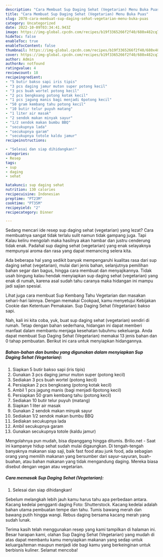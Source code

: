 ```yaml
---
description: "Cara Membuat Sup Daging Sehat (Vegetarian) Menu Buka Puas"
title: "Cara Membuat Sup Daging Sehat (Vegetarian) Menu Buka Puas"
slug: 2078-cara-membuat-sup-daging-sehat-vegetarian-menu-buka-puas
category: Uncategorized
date: 2022-10-09T03:34:41.943Z
image: https://img-global.cpcdn.com/recipes/b19f3365266f2f40/680x482cq70/sup-daging-sehat-vegetarian-foto-resep-utama.jpg
hideToc: false
enableToc: true
enableTocContent: false
thumbnail: https://img-global.cpcdn.com/recipes/b19f3365266f2f40/680x482cq70/sup-daging-sehat-vegetarian-foto-resep-utama.jpg
cover: https://img-global.cpcdn.com/recipes/b19f3365266f2f40/680x482cq70/sup-daging-sehat-vegetarian-foto-resep-utama.jpg
author: Admin
authorAv: notfound
ratingvalue: 4
reviewcount: 18
recipeingredient:
- "5 butir bakso sapi iris tipis"
- "3 pcs daging jamur muton super potong kecil"
- "3 pcs buah wortel potong kecil"
- "2 pcs bengkoang potong kotak kecil"
- "1 pcs jagung manis bagi menjadi 6potong kecil"
- "50 gram kembang tahu potong kecil"
- "10 butir telur puyuh matang"
- "1 liter air masak"
- "2 sendok makan minyak sayur"
- "1/2 sendok makan bumbu BBQ"
- "secukupnya lada"
- "secukupnya garam"
- "secukupnya totole kaldu jamur"
recipeinstructions:

- "Selesai dan siap dihidangkan!"
categories:
- Resep
tags:
- sup
- daging
- sehat

katakunci: sup daging sehat 
nutrition: 130 calories
recipecuisine: Indonesian
preptime: "PT23M"
cooktime: "PT35M"
recipeyield: "2"
recipecategory: Dinner

---
```



Sedang mencari ide resep sup daging sehat (vegetarian) yang lezat? Cara membuatnya sangat tidak terlalu sulit namun tidak gampang juga. Tapi Kalau keliru mengolah maka hasilnya akan hambar dan justru cenderung tidak enak. Padahal sup daging sehat (vegetarian) yang enak selayaknya mempunyai aroma dan rasa yang dapat memancing selera kita.


Ada beberapa hal yang sedikit banyak mempengaruhi kualitas rasa dari sup daging sehat (vegetarian), mulai dari jenis bahan, selanjutnya pemilihan bahan segar dan bagus, hingga cara membuat dan menyajikannya. Tidak usah bingung kalau hendak menyiapkan sup daging sehat (vegetarian) yang enak di rumah, karena asal sudah tahu caranya maka hidangan ini mampu jadi sajian spesial.

Lihat juga cara membuat Sup Kembang Tahu Vegetarian dan masakan sehari-hari lainnya. Dengan memakai Cookpad, kamu menyetujui Kebijakan Cookie dan Ketentuan Pemakaian. Sup Daging Sehat (Vegetarian) bakso sapi.


Nah, kali ini kita coba, yuk, buat sup daging sehat (vegetarian) sendiri di rumah. Tetap dengan bahan sederhana, hidangan ini dapat memberi manfaat dalam membantu menjaga kesehatan tubuhmu sekeluarga. Anda dapat membuat Sup Daging Sehat (Vegetarian) memakai 13 jenis bahan dan 0 tahap pembuatan. Berikut ini cara untuk menyiapkan hidangannya.

<!--inarticleads1-->

##### Bahan-bahan dan bumbu yang digunakan dalam menyiapkan Sup Daging Sehat (Vegetarian):

1. Siapkan 5 butir bakso sapi (iris tipis)
1. Gunakan 3 pcs daging jamur muton super (potong kecil)
1. Sediakan 3 pcs buah wortel (potong kecil)
1. Persiapkan 2 pcs bengkoang (potong kotak kecil)
1. Ambil 1 pcs jagung manis (bagi menjadi 6potong kecil)
1. Persiapkan 50 gram kembang tahu (potong kecil)
1. Sediakan 10 butir telur puyuh (matang)
1. Siapkan 1 liter air masak
1. Gunakan 2 sendok makan minyak sayur
1. Sediakan 1/2 sendok makan bumbu BBQ
1. Sediakan secukupnya lada
1. Ambil secukupnya garam
1. Gunakan secukupnya totole (kaldu jamur)


Mengolahnya pun mudah, bisa dipanggang hingga ditumis. Brilio.net - Saat ini kampanye hidup sehat sudah mulai digaungkan. Di tengah-tengah banyaknya makanan siap saji, baik fast food atau junk food, ada sebagian orang yang memilih makanan yang bersumber dari sayur-sayuran, buah-buahan, atau bahan makanan yang tidak mengandung daging. Mereka biasa disebut dengan vegan atau vegetarian. 

<!--inarticleads2-->

##### Cara memasak Sup Daging Sehat (Vegetarian):


1. Selesai dan siap dihidangkan!

Sebelum melangkah lebih jauh kamu harus tahu apa perbedaan antara. Kacang kedelai pengganti daging Foto: Shutterstock. Kacang kedelai adalah bahan utama pembuatan tempe dan tahu. Tumis bawang merah dan bawang putih hingga wangi. Rebus daging bersama kacang merah yang sudah lunak. 

Terima kasih telah menggunakan resep yang kami tampilkan di halaman ini. Besar harapan kami, olahan Sup Daging Sehat (Vegetarian) yang mudah di atas dapat membantu kamu menyiapkan makanan yang sedap untuk keluarga/teman maupun menjadi ide bagi kamu yang berkeinginan untuk berbisnis kuliner. Selamat mencoba!
